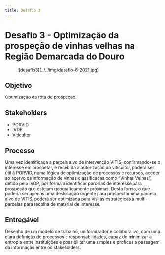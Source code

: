 ```yaml
---
title: Desafio 3
---
```


# Desafio 3 - Optimização da prospeção de vinhas velhas na Região Demarcada do Douro

<figure markdown> 
  ![desafio3](../../img/desafio-6-2021.jpg)
</figure>

## Objetivo 
Optimização da rota de prospeção.

## Stakeholders

+ PORVID
+ IVDP
+ Viticultor

## Processo

Uma vez identificada a parcela alvo de intervenção VITIS, confirmando-se o interesse em prospetar, e recebida a autorização do viticultor, poderá ser útil à PORVID, numa lógica de optimização de processos e recursos, aceder ao acervo de informação de vinhas classificadas como “Vinhas Velhas”, detido pelo IVDP, por forma a identificar parcelas de interesse para prospeção que estejam geograficamente próximas. Desta forma, o que poderia ser apenas uma deslocação urgente para prospectar uma parcela alvo de VITIS, poderá ser optimizada para visitas estratégicas a multi-parcelas para recolha de material de interesse.

## Entregável

Desenho de um modelo de trabalho, uniformizador e colaborativo, com uma clara definição de processos e responsabilidades, capaz de minimizar a entropia entre instituições e possibilitar uma simples e profícua a passagem da informação entre os stakeholders.
